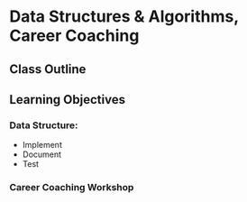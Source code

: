# Data Structures & Algorithms, Career Coaching

## Class Outline

<!-- To be completed by instructor -->

## Learning Objectives

### Data Structure: <!-- TBD: Fill In Name -->

- Implement
- Document
- Test

### Career Coaching Workshop

<!-- Summary To Be Completed By Instructor -->

